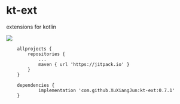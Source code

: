 # kt-ext
extensions for kotlin

[![](https://jitpack.io/v/XuXiangJun/kt-ext.svg)](https://jitpack.io/#XuXiangJun/kt-ext)

```
    allprojects {
        repositories {
            ...
            maven { url 'https://jitpack.io' }
        }
    }
```
```
    dependencies {
            implementation 'com.github.XuXiangJun:kt-ext:0.7.1'
    }
```
